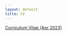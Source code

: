 ```yaml
---
layout: default
title: CV
---
```


<a href ="https://yitalu.github.io/pdf/cv_lu_apr2023.pdf">Curriculum Vitae (Apr 2023)</a>
